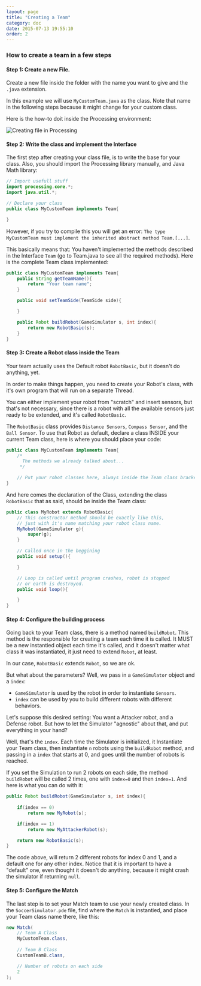 ```yaml
---
layout: page
title: "Creating a Team"
category: doc
date: 2015-07-13 19:55:10
order: 2
---
```


### How to create a team in a few steps

#### Step 1: Create a new File.
Create a new file inside the folder with the name you want to give and the `.java` extension.

In this example we will use `MyCustomTeam.java` as the class. Note that name in the following
steps because it might change for your custom class.

Here is the how-to doit inside the Processing environment:

![Creating file in Processing](/Robot-Soccer-Simulator/images/create-tab.jpg "Creating file in Processing")

#### Step 2: Write the class and implement the Interface

The first step after creating your class file, is to write the base for your class. 
Also, you should import the Processing library manually, and Java Math library:

```java
// Import usefull stuff
import processing.core.*;
import java.util.*;

// Declare your class
public class MyCustomTeam implements Team{

}
```

However, if you try to compile this you will get an error: `The type MyCustomTeam must implement the inherited abstract method Team.[...]`.

This basically means that: You haven't implemented the methods described in the Interface `Team` (go to Team.java to see all the required methods). Here is the complete Team class implemented:

```java
public class MyCustomTeam implements Team{
	public String getTeamName(){
		return "Your team name";
	}

	public void setTeamSide(TeamSide side){

	}

	public Robot buildRobot(GameSimulator s, int index){
		return new RobotBasic(s);
	}
}
```

#### Step 3: Create a Robot class inside the Team

Your team actually uses the Default robot `RobotBasic`, but it doesn't do anything, yet.

In order to make things happen, you need to create your Robot's class, with it's own
program that will run on a separate Thread.

You can either implement your robot from "scratch" and insert sensors, but that's not
necessary, since there is a robot with all the available sensors just ready to be 
extended, and it's called `RobotBasic`.

The `RobotBasic` class provides `Distance Sensors`, `Compass Sensor`, and the `Ball Sensor`.
To use that Robot as default, declare a class INSIDE your current Team class, here is
where you should place your code:

```java
public class MyCustomTeam implements Team{
	/*
	  The methods we already talked about...
	 */

	// Put your robot classes here, always inside the Team class brackets
}
```

And here comes the declaration of the Class, extending the class `RobotBasic` that as said,
should be inside the Team class:

```java
public class MyRobot extends RobotBasic{
	// This constructor method should be exactly like this,
	// just with it's name matching your robot class name.
	MyRobot(GameSimulator g){
		super(g);
	}

	// Called once in the beggining
	public void setup(){

	}

	// Loop is called until program crashes, robot is stopped
	// or earth is destroyed.
	public void loop(){

	}
}
```

#### Step 4: Configure the building process

Going back to your Team class, there is a method named `buildRobot`. This method
is the responsible for creating a team each time it is called. It MUST be a new
instantied object each time it's called, and it doesn't matter what class it was
instantiated, it just need to extend `Robot`, at least. 

In our case, `RobotBasic` extends `Robot`, so we are ok.

But what about the parameters? Well, we pass in a `GameSimulator` object and a `index`:

* `GameSimulator` is used by the robot in order to instantiate `Sensors`.
* `index` can be used by you to build different robots with different behaviors.

Let's suppose this desired setting: You want a Attacker robot, and a Defense robot. But
how to let the Simulator "agnostic" about that, and put everything in your hand?

Well, that's the `index`. Each time the Simulator is initialized, it Instantiate your Team
class, then instantiate `n` robots using the `buildRobot` method, and passing in a `index` 
that starts at 0, and goes until the number of robots is reached.

If you set the Simulation to run 2 robots on each side, the method `buildRobot` will be
called 2 times, one with `index=0` and then `index=1`. And here is what you can do with it:

```java
public Robot buildRobot(GameSimulator s, int index){
	
	if(index == 0)
		return new MyRobot(s);

	if(index == 1)
		return new MyAttackerRobot(s);

	return new RobotBasic(s);
}
```

The code above, will return 2 different robots for index 0 and 1, and a default one for
any other index. Notice that it is important to have a "default" one, even thought it 
doesn't do anything, because it might crash the simulator if returning `null`.

#### Step 5: Configure the Match

The last step is to set your Match team to use your newly created class. In the 
`SoccerSimulator.pde` file, find where the `Match` is instantied, and place
your Team class name there, like this:

```java
new Match(
	// Team A Class
	MyCustomTeam.class,
	
	// Team B Class
	CustomTeamB.class,

	// Number of robots on each side
	2
);
```